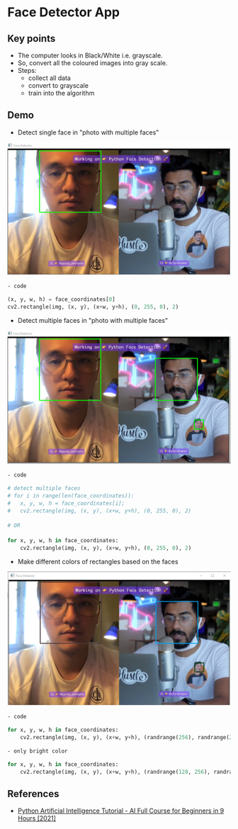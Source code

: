 # Face Detector App

## Key points
* The computer looks in Black/White i.e. grayscale.
* So, convert all the coloured images into gray scale.
* Steps:
	- collect all data
	- convert to grayscale
	- train into the algorithm

## Demo
* Detect single face in "photo with multiple faces"
<p align="center">
  <img src="data/1_face_detect.png" alt="" width="" height="">
</p>
	
	- code
```py
(x, y, w, h) = face_coordinates[0]
cv2.rectangle(img, (x, y), (x+w, y+h), (0, 255, 0), 2)
```
* Detect multiple faces in "photo with multiple faces"
<p align="center">
  <img src="data/multiple_faces_detect.png" alt="" width="" height="">
</p>
	
	- code
```py
# detect multiple faces
# for i in range(len(face_coordinates)):
# 	x, y, w, h = face_coordinates[i];
# 	cv2.rectangle(img, (x, y), (x+w, y+h), (0, 255, 0), 2)

# OR

for x, y, w, h in face_coordinates:
	cv2.rectangle(img, (x, y), (x+w, y+h), (0, 255, 0), 2)
```

* Make different colors of rectangles based on the faces
<p align="center">
  <img src="data/multiple_faces_detect_diff_color_boxes.png" alt="" width="" height="">
</p>
	
	- code
```py
for x, y, w, h in face_coordinates:
	cv2.rectangle(img, (x, y), (x+w, y+h), (randrange(256), randrange(256), randrange(256)), 2)  # random color
```
	- only bright color
```py
for x, y, w, h in face_coordinates:
	cv2.rectangle(img, (x, y), (x+w, y+h), (randrange(128, 256), randrange(128, 256), randrange(128, 256)), 2)  # random color
```


## References
* [Python Artificial Intelligence Tutorial - AI Full Course for Beginners in 9 Hours [2021]](https://www.youtube.com/watch?v=XIrOM9oP3pA)